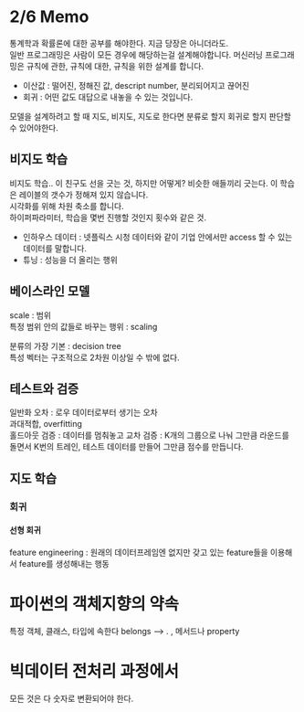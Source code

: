 # 2/6 Memo
통계학과 확률론에 대한 공부를 해야한다. 지금 당장은 아니더라도.  
일반 프로그래밍은 사람이 모든 경우에 해당하는걸 설계해야합니다. 머신러닝 프로그래밍은 규칙에 관한, 규칙에 대한, 규칙을 위한 설계를 합니다.  
- 이산값 : 떨어진, 정해진 값, descript number, 분리되어지고 끊어진
- 회귀 : 어떤 값도 대답으로 내놓을 수 있는 것입니다.

모델을 설계하려고 할 때 지도, 비지도, 지도로 한다면 분류로 할지 회귀로 할지 판단할 수 있어야한다.   

## 비지도 학습
비지도 학습.. 이 친구도 선을 긋는 것, 하지만 어떻게? 비슷한 애들끼리 긋는다. 이 학습은 레이블의 갯수가 정해져 있지 않습니다.  
시각화를 위해 차원 축소를 합니다.  
하이퍼파라미터, 학습을 몇번 진행할 것인지 횟수와 같은 것.  
- 인하우스 데이터 : 넷플릭스 시청 데이터와 같이 기업 안에서만 access 할 수 있는 데이터를 말합니다.  
- 튜닝 : 성능을 더 올리는 행위

## 베이스라인 모델
scale : 범위  
특정 범위 안의 값들로 바꾸는 행위 : scaling  


분류의 가장 기본 : decision tree  
특성 벡터는 구조적으로 2차원 이상일 수 밖에 없다.  

## 테스트와 검증
일반화 오차 : 로우 데이터로부터 생기는 오차  
과대적합, overfitting  
홀드아웃 검증 : 데이터를 멈춰놓고 
교차 검증 : K개의 그룹으로 나눠 그만큼 라운드를 돌면서 K번의 트레인, 테스트 데이터를 만들어 그만큼 점수를 만듭니다.  

## 지도 학습
### 회귀
#### 선형 회귀

feature engineering : 원래의 데이터프레임엔 없지만 갖고 있는 feature들을 이용해서 feature를 생성해내는 행동  

# 파이썬의 객체지향의 약속
특정 객체, 클래스, 타입에 속한다 belongs --> .   , 메서드나 property  
# 빅데이터 전처리 과정에서
모든 것은 다 숫자로 변환되어야 한다.  
